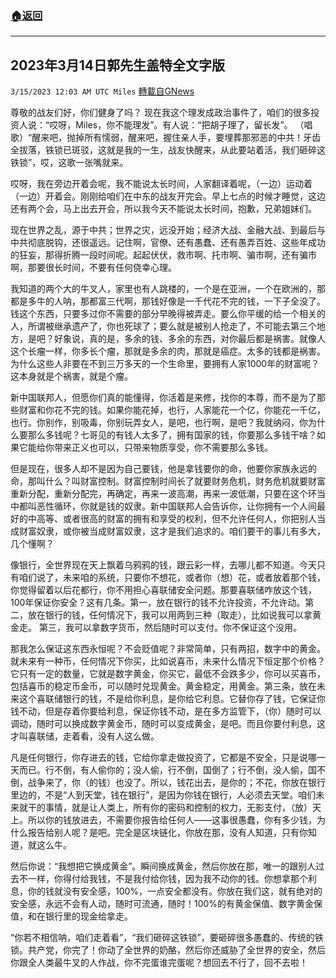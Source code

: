 ###  [:house:返回](README.md)
---


## 2023年3月14日郭先生盖特全文字版
`3/15/2023 12:03 AM UTC Miles` [轉載自GNews](https://gnews.org/articles/1014475)

         

尊敬的战友们好，你们健身了吗？ 现在我这个理发成政治事件了，咱们的很多投资人说：“哎呀，Miles，你不能理发”。有人说：“把胡子理了，留长发”。 （唱歌）“醒来吧，抛掉所有懦弱，醒来吧，握住亲人手，要埋葬那邪恶的中共！牙齿全拔落，铁锁已斑驳，这就是我的一生，战友快醒来，从此要站着活，我们砸碎这铁锁”，哎，这歌一张嘴就来。

哎呀，我在旁边开着会呢，我不能说太长时间，人家翻译着呢，（一边）运动着（一边）开着会。刚刚给咱们在中东的战友开完会。早上七点的时候才睡觉，这边还有两个会，马上出去开会，所以我今天不能说太长时间，抱歉，兄弟姐妹们。

现在世界之乱，源于中共；世界之灾，远没开始；经济大战、金融大战、到最后与中共彻底脱钩，还很遥远。记住啊，官僚、还有愚蠢、还有愚弄百姓、这些年成功的狂妄，那得折腾一段时间呢。起起伏伏，救市啊、托市啊、骗市啊，还有骗市啊，那要很长时间，不要有任何侥幸心理。

我知道的两个大的牛叉人，家里也有人跳楼的，一个是在亚洲，一个在欧洲的，那都是多牛的人呐，那都富三代啊，那钱好像是一千代花不完的钱，一下子全没了。钱这个东西，只要多过你不需要的部分早晚得被弄走。要么你平缓的给一个相关的人，所谓被继承遗产了，你也死球了；要么就是被别人抢走了，不可能去第三个地方，是吧？好象说，真的是，多余的钱、多余的东西，对你最后都是祸害。就像人这个长瘤一样，你多长个瘤，那就是多余的肉，那就是癌症。太多的钱都是祸害。为什么这些人非要在不到三万多天的一个生命里，要拥有人家1000年的财富呢？这本身就是个祸害，就是个瘤。

新中国联邦人，但愿你们真的能懂得，你活着是来修，找你的本尊，而不是为了那些财富和你花不完的钱。如果你能花掉，也行，人家能花一个亿，你能花一千亿，也行。你别作，别吸毒，你别玩弄女人，是吧，也行啊，是吧？我就纳闷，你为什么要那么多钱呢？七哥见的有钱人太多了，拥有国家的钱，你要那么多钱干啥？如果它能给你带来正义也可以，只带来物质享受，你不需要那么多钱。

但是现在，很多人却不是因为自己要钱，他是拿钱要你的命，他要你家族永远的命，那叫什么？叫财富控制。财富控制时间长了就要财务危机，财务危机就要财富重新分配，重新分配完，再确定，再来一波高潮，再来一波低潮，只要在这个环当中都叫恶性循环，你就是钱的奴隶。新中国联邦人会告诉你，让你拥有一个人间最好的中高等、或者很高的财富的拥有和享受的权利，但不允许任何人，你把别人当成财富奴隶，或你被当成财富奴隶，这才是我们追求的。咱们要干的事儿有多大，几个懂啊？

像银行，全世界现在天上飘着乌鸦鸦的钱，跟云彩一样，去哪儿都不知道。今天只有咱们说了，未来咱的系统，只要你不想花，或者你（想）花，或者放着那个钱，你觉得留着以后花都行，你不用担心喜联储安全问题。那要喜联储咋放这个钱，100年保证你安全？这有几条。第一，放在银行的钱不允许投资，不允许动。第二，放在银行的钱，任何情况下，我可以用两到三种（取走），比如说我可以拿黄金走。 第三，我可以拿数字货币，然后随时可以支付。你不保证这个没用。

那我怎么保证这东西永恒呢？不会贬值呢？非常简单，只有两招，数字中的黄金。就未来有一种币，任何情况下你买，比如说喜币，未来什么情况下恒定那个价格？它只有一定的数量，它就是数字黄金，你买它，最低不会跌多少，你可以买喜币，包括喜币的稳定币金币，可以随时兑现黄金。黄金稳定，用黄金。第三条，放在未来这个喜联储银行的钱，不是给你利息，是你给它利息。它替你存了钱，它保证你钱不动，但是存着你要给利息，保证你钱不动，是在多方监管下，（你）随时可以调动，随时可以换成数字黄金币，随时可以变成黄金，是吧。而且你要付利息，这才叫喜联储，走着看，没有人这么做。

凡是任何银行，你存进去的钱，它给你拿走做投资了，它都是不安全，只是说哪一天而已。行不倒，有人偷你的；没人偷，行不倒，国倒了；行不倒，没人偷，国不倒，战争来了，你（的钱）也没了。所以，钱花出去，是你的；不花，你放在银行里边的，不是“人到天堂，钱在银行”，是因为你钱在银行，人必须去天堂。咱们未来就干的事情，就是让人类上，所有你的密码和控制的权力，无影支付，（放）天上。所以你的钱放进去，不需要你报告给任何人——这事很愚蠢，你有多少钱，为什么报告给别人呢？是吧。完全是区块链化，你放在那，没有人知道，只有你知道，就这么牛。

然后你说：“我想把它换成黄金”。瞬间换成黄金，然后你放在那，唯一的跟别人过去不一样，你得付给我钱，不是我付给你钱，因为我不动你的钱。你想拿那个利息，你的钱就没有安全感，100%，一点安全都没有。你放在我们这，就有绝对的安全感，永远不会有人动，随时可流通，随时！100%的有黄金保值、数字黄金保值，和在银行里的现金给拿走。

 “你若不相信呐，咱们走着看”，“我们砸碎这铁锁”，要砸碎很多愚蠢的、传统的铁锁。共产党，你完了！你动了全世界的奶酪，然后你还威胁了全世界的安全，然后你跟全人类最牛叉的人作战，你不完蛋谁完蛋呢？想回去不行了，回不去啦！
